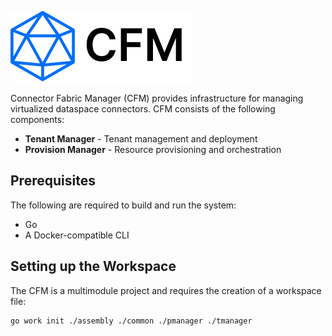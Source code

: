 ![](./docs/logo/cfm.small.logo.svg)

Connector Fabric Manager (CFM) provides infrastructure for managing virtualized dataspace connectors. CFM consists of
the following components:

- **Tenant Manager** - Tenant management and deployment
- **Provision Manager** - Resource provisioning and orchestration

## Prerequisites

The following are required to build and run the system:

- Go
- A Docker-compatible CLI

## Setting up the Workspace

The CFM is a multimodule project and requires the creation of a workspace file:

```bash
go work init ./assembly ./common ./pmanager ./tmanager
```


